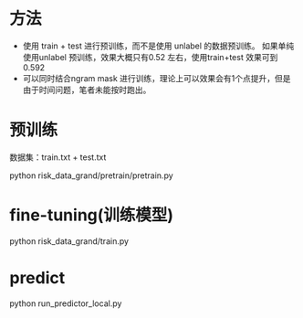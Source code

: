 <!--
 * @Author: LawsonAbs
 * @Date: 2021-09-04 22:07:40
 * @LastEditTime: 2021-09-22 11:03:59
 * @FilePath: /daguan/README.md
-->
# 方法
- 使用 train + test 进行预训练，而不是使用 unlabel 的数据预训练。
如果单纯使用unlabel 预训练，效果大概只有0.52 左右，使用train+test 效果可到0.592
- 可以同时结合ngram mask 进行训练，理论上可以效果会有1个点提升，但是由于时间问题，笔者未能按时跑出。



# 预训练

数据集：train.txt + test.txt 

python risk_data_grand/pretrain/pretrain.py

# fine-tuning(训练模型)

python risk_data_grand/train.py 

# predict

python run_predictor_local.py